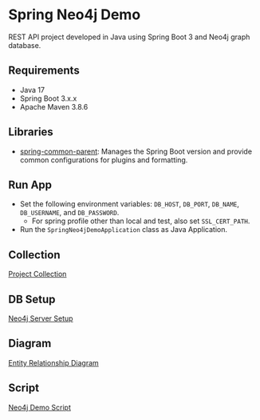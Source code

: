 # Spring Neo4j Demo

REST API project developed in Java using Spring Boot 3 and Neo4j graph database.

## Requirements

- Java 17
- Spring Boot 3.x.x
- Apache Maven 3.8.6

## Libraries

- [spring-common-parent](https://github.com/erebelo/spring-common-parent): Manages the Spring Boot version and provide common configurations for plugins and formatting.

## Run App

- Set the following environment variables: `DB_HOST`, `DB_PORT`, `DB_NAME`, `DB_USERNAME`, and `DB_PASSWORD`.
  - For spring profile other than local and test, also set `SSL_CERT_PATH`.
- Run the `SpringNeo4jDemoApplication` class as Java Application.

## Collection

[Project Collection](https://github.com/erebelo/spring-neo4j-demo/tree/main/collection)

## DB Setup

[Neo4j Server Setup](https://github.com/erebelo/spring-neo4j-demo/tree/main/db-setup)

## Diagram

[Entity Relationship Diagram](https://github.com/erebelo/spring-neo4j-demo/tree/main/db-setup/Entity%20Relationship%20Diagram.png)

## Script

[Neo4j Demo Script](https://github.com/erebelo/spring-neo4j-demo/tree/main/db-setup/neo4j_demo_script.sql)
